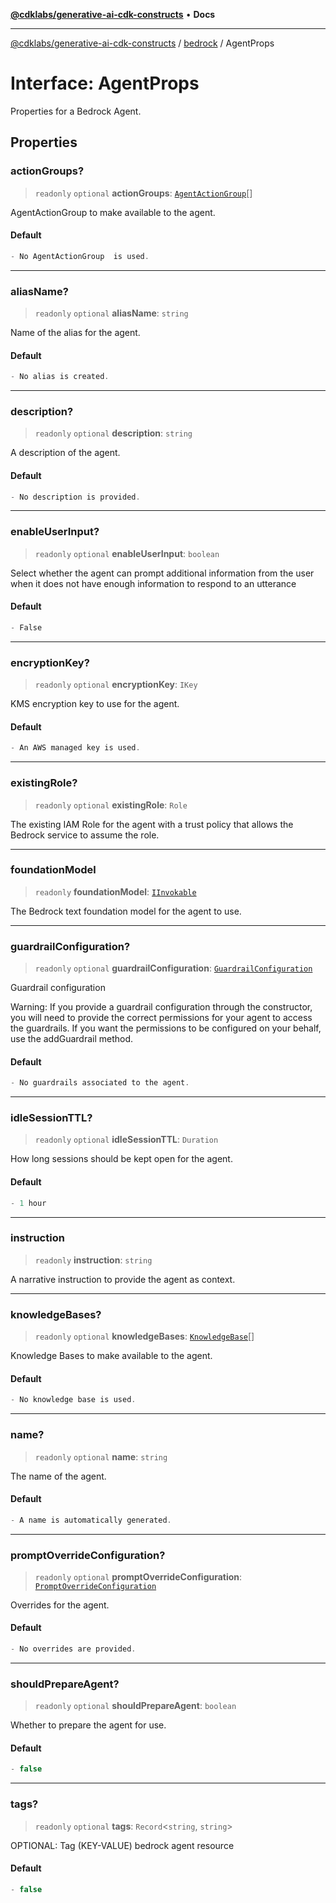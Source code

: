 [**@cdklabs/generative-ai-cdk-constructs**](../../../README.md) • **Docs**

***

[@cdklabs/generative-ai-cdk-constructs](../../../README.md) / [bedrock](../README.md) / AgentProps

# Interface: AgentProps

Properties for a Bedrock Agent.

## Properties

### actionGroups?

> `readonly` `optional` **actionGroups**: [`AgentActionGroup`](../classes/AgentActionGroup.md)[]

AgentActionGroup to make available to the agent.

#### Default

```ts
- No AgentActionGroup  is used.
```

***

### aliasName?

> `readonly` `optional` **aliasName**: `string`

Name of the alias for the agent.

#### Default

```ts
- No alias is created.
```

***

### description?

> `readonly` `optional` **description**: `string`

A description of the agent.

#### Default

```ts
- No description is provided.
```

***

### enableUserInput?

> `readonly` `optional` **enableUserInput**: `boolean`

Select whether the agent can prompt additional
information from the user when it does not have
enough information to respond to an utterance

#### Default

```ts
- False
```

***

### encryptionKey?

> `readonly` `optional` **encryptionKey**: `IKey`

KMS encryption key to use for the agent.

#### Default

```ts
- An AWS managed key is used.
```

***

### existingRole?

> `readonly` `optional` **existingRole**: `Role`

The existing IAM Role for the agent with a trust policy that
allows the Bedrock service to assume the role.

***

### foundationModel

> `readonly` **foundationModel**: [`IInvokable`](IInvokable.md)

The Bedrock text foundation model for the agent to use.

***

### guardrailConfiguration?

> `readonly` `optional` **guardrailConfiguration**: [`GuardrailConfiguration`](GuardrailConfiguration.md)

Guardrail configuration

Warning: If you provide a guardrail configuration through the constructor,
you will need to provide the correct permissions for your agent to access
the guardrails. If you want the permissions to be configured on your behalf,
use the addGuardrail method.

#### Default

```ts
- No guardrails associated to the agent.
```

***

### idleSessionTTL?

> `readonly` `optional` **idleSessionTTL**: `Duration`

How long sessions should be kept open for the agent.

#### Default

```ts
- 1 hour
```

***

### instruction

> `readonly` **instruction**: `string`

A narrative instruction to provide the agent as context.

***

### knowledgeBases?

> `readonly` `optional` **knowledgeBases**: [`KnowledgeBase`](../classes/KnowledgeBase.md)[]

Knowledge Bases to make available to the agent.

#### Default

```ts
- No knowledge base is used.
```

***

### name?

> `readonly` `optional` **name**: `string`

The name of the agent.

#### Default

```ts
- A name is automatically generated.
```

***

### promptOverrideConfiguration?

> `readonly` `optional` **promptOverrideConfiguration**: [`PromptOverrideConfiguration`](PromptOverrideConfiguration.md)

Overrides for the agent.

#### Default

```ts
- No overrides are provided.
```

***

### shouldPrepareAgent?

> `readonly` `optional` **shouldPrepareAgent**: `boolean`

Whether to prepare the agent for use.

#### Default

```ts
- false
```

***

### tags?

> `readonly` `optional` **tags**: `Record`\<`string`, `string`\>

OPTIONAL: Tag (KEY-VALUE) bedrock agent resource

#### Default

```ts
- false
```
